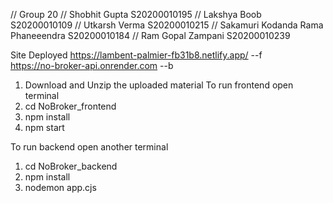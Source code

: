 // Group 20
// Shobhit Gupta S20200010195
// Lakshya Boob S20200010109
// Utkarsh Verma S20200010215
// Sakamuri Kodanda Rama Phaneeendra S20200010184
// Ram Gopal Zampani S20200010239



Site Deployed
https://lambent-palmier-fb31b8.netlify.app/  --f         
https://no-broker-api.onrender.com   --b             

1. Download and Unzip the uploaded material
To run frontend open terminal
1. cd NoBroker_frontend
2. npm install
3. npm start

To run backend open another terminal
1. cd NoBroker_backend
2. npm install
3. nodemon app.cjs

